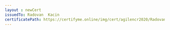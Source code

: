 ```yaml
--- 
layout : newCert 
issuedTo: Radovan  Kacin 
certificatePath: https://certifyme.online/img/cert/agilencr2020/RadovanKacin_5c7ee.png
--- 
```

